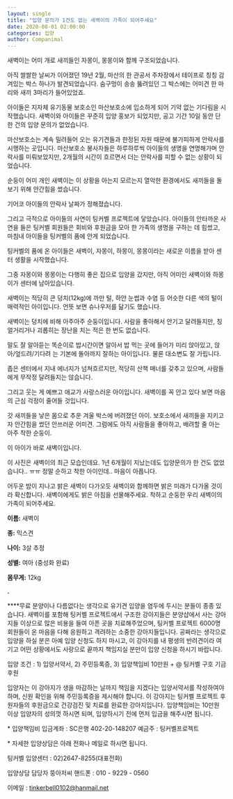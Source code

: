 ```yaml
---
layout: single
title: "입양 문의가 1건도 없는 새벽이의 가족이 되어주세요"
date: 2020-08-01 02:00:00
categories: 입양
author: Companimal
---
```


새벽이는 어미 개로 새끼들인 자몽이, 몽몽이와 함께 구조되었습니다.

아직 쌀쌀한 날씨가 이어졌던 19년 2월, 마산의 한 관공서 주차장에서 테이프로 칭칭 감겨있는 박스 하나가 발견되었습니다. 숨구멍이 송송 뚫려있던 그 박스에는 어미견 한 마리와 새끼 3마리가 들어있었죠.

​아이들은 지자체 유기동물 보호소인 마산보호소에 입소하게 되어 기약 없는 기다림을 시작했습니다. 새벽이와 아이들은 꾸준히 입양 홍보가 되었지만, 공고 기간 10일 동안 단 한 건의 입양 문의가 없었습니다.

마산보호소는 계속 밀려들어 오는 유기견들과 한정된 자원 때문에 불가피하게 안락사를 시행하는 곳입니다. 마산보호소 봉사자들은 하루하루씩 아이들의 생명을 연명해가며 안락사를 미뤄보았지만, 2개월의 시간이 흐르면서 더는 안락사를 피할 수 없는 상황이 되었습니다.

​순둥이 어미 개인 새벽이는 이 상황을 아는지 모르는지 열악한 환경에서도 새끼들을 돌보기 위해 안간힘을 썼습니다.

기어코 아이들의 안락사 날짜가 정해졌습니다.

​그리고 극적으로 아이들의 사연이 팅커벨 프로젝트에 닿았습니다. 아이들의 안타까운 사연을 들은 팅커벨 회원들은 회비와 후원금을 모아 한 가족의 생명을 구하는 데 힘썼고, 마침내 아이들을 팅커벨의 품에 안게 되었습니다.

팅커벨의 품에 온 아이들은 새벽이, 자몽이, 하몽이, 몽몽이라는 새로운 이름을 받아 센터 생활을 시작했습니다.

그중 자몽이와 몽몽이는 다행히 좋은 집으로 입양을 갔지만, 아직 어미인 새벽이와 하몽이가 센터에 남아있습니다.

새벽이는 적당히 큰 덩치(12kg)에 까만 털, 하얀 눈썹과 수염 등 어슷한 다른 색의 털이 매력적인 아이입니다. 언뜻 보면 슈나우저를 닮기도 했습니다.

새벽이는 덩치에 비해 아주아주 순둥이입니다. 사람을 좋아해서 안기고 달려들지만, 칭얼거리거나 괴롭히는 장난을 치는 적은 한 번도 없습니다.

말도 잘 알아듣는 똑순이로 밥시간이면 알아서 밥 먹는 곳에 들어가 미리 앉아있고, 앉아/엎드려/기다려 는 기본에 돌아까지 잘하는 아이입니다. 물론 대소변도 잘 가립니다.

좁은 센터에서 지내 에너지가 넘쳐흐르지만, 적당히 산책 매너를 갖추고 있으며, 사람들에게 무작정 달려들지는 않습니다.

그리고 웃는 게 예쁘고 애교가 사랑스러운 아이입니다. 새벽이를 꼭 안고 있다 보면 마음의 근심 걱정이 줄어들 것입니다.

갓 새끼들을 낳은 몸으로 추운 겨울 박스에 버려졌던 아이. 보호소에서 새끼들을 지키고자 안간힘을 썼던 안쓰러운 어미견. 그럼에도 아직 사람들을 좋아하고, 배려할 줄 아는 아주 착한 순둥이.

이 아이가 바로 새벽이입니다.

이 사진은 새벽이의 최근 모습인데요. 1년 6개월이 지났는데도 입양문의가 한 건도 없었습니다.. ㅠㅠ 정말 순하고 착한 아이인데.. 마음이 아픕니다.

어두운 밤이 지나고 밝은 새벽이 다가오듯 새벽이와 함께하면 밝은 미래가 다가올 것이라 확신합니다. 새벽이에게도 밝은 아침을 선물해주세요. 착하고 순둥한 우리 새벽이의 가족이 되어주세요.

**이름:** 새벽이

**종:** 믹스견

**나이:** 3살 추정

**성별:** 여아 (중성화 완료)

**몸무게:** 12kg

**.**

**​**무료 분양이나 다름없다는 생각으로 유기견 입양을 염두에 두시는 분들이 종종 있습니다. 새벽이를 포함해 팅커벨 프로젝트에서 구조한 강아지들은 분양샵에서 사는 강아지들 이상으로 많은 비용을 들여 아픈 곳을 치료해주었으며, 팅커벨 프로젝트 6000명 회원들이 온 마음을 다해 응원하고 격려하는 소중한 강아지들입니다. 공짜라는 생각으로 입양을 하실 분은 아예 입양 신청도 하지 마시고, 이 강아지를 내 평생의 반려견이라 여기고 어떤 상황에서도 사랑으로 끝까지 책임지실 분만이 입양 신청을 하시기 바랍니다.

입양 조건 : 1) 입양서약서, 2) 주민등록증, 3) 입양책임비 10만원 + @ 팅커벨 구호 기금 후원

​입양자는 이 강아지가 생을 마감하는 날까지 책임을 지겠다는 입양서약서를 작성하여야 하며, 신원 확인을 위해 주민등록증을 제시해야 합니다. 이 강아지는 팅커벨 프로젝트 후원자들의 후원금으로 건강검진 및 치료를 완료한 강아지입니다. 입양책임비는 10만원 이상 입양자의 성의껏 하시면 되며, 입양하시기 전에 먼저 입금을 해주시면 됩니다.

​\* 입양책임비 입금계좌 : SC은행 402-20-148207 예금주 : 팅커벨프로젝트

\* 자세한 입양상담은 아래 전화나 메일로 하시면 됩니다.

​팅커벨 입양센터 : 02)2647-8255(대표전화)

입양상담 담당자 뚱아저씨 핸드폰 : 010 - 9229 - 0560

이메일 : tinkerbell0102@hanmail.net
